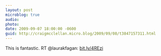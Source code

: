 ```yaml
---
layout: post
microblog: true
audio: 
photo: 
date: 2009-09-07 18:00:00 -0600
guid: http://craigmcclellan.micro.blog/2009/09/08/t3847157311.html
---
```

This is fantastic. RT @laurakfagan: [bit.ly/4REzi](http://bit.ly/4REzi)
